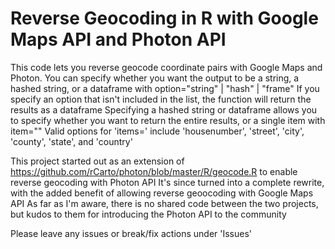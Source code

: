 # Reverse Geocoding in R with Google Maps API and Photon API

This code lets you reverse geocode coordinate pairs with Google Maps and Photon.
You can specify whether you want the output to be a string, a hashed string, or a dataframe with option="string" | "hash" | "frame"
If you specify an option that isn't included in the list, the function will return the results as a dataframe
Specifying a hashed string or dataframe allows you to specify whether you want to return the entire results, or a single item with item=""
Valid options for 'items=' include 'housenumber', 'street', 'city', 'county', 'state', and 'country'

This project started out as an extension of https://github.com/rCarto/photon/blob/master/R/geocode.R to enable reverse geocoding with Photon API
It's since turned into a complete rewrite, with the added benefit of allowing reverse geoocoding with Google Maps API
As far as I'm aware, there is no shared code between the two projects, but kudos to them for introducing the Photon API to the community

Please leave any issues or break/fix actions under 'Issues'

